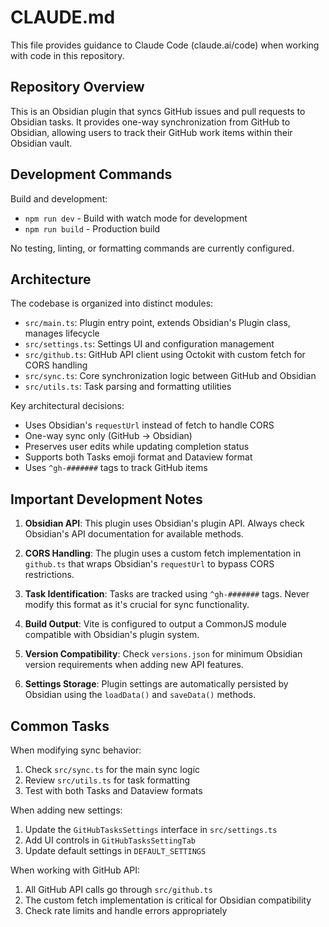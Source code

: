 # CLAUDE.md

This file provides guidance to Claude Code (claude.ai/code) when working with code in this repository.

## Repository Overview

This is an Obsidian plugin that syncs GitHub issues and pull requests to Obsidian tasks. It provides one-way synchronization from GitHub to Obsidian, allowing users to track their GitHub work items within their Obsidian vault.

## Development Commands

Build and development:
- `npm run dev` - Build with watch mode for development
- `npm run build` - Production build

No testing, linting, or formatting commands are currently configured.

## Architecture

The codebase is organized into distinct modules:

- `src/main.ts`: Plugin entry point, extends Obsidian's Plugin class, manages lifecycle
- `src/settings.ts`: Settings UI and configuration management  
- `src/github.ts`: GitHub API client using Octokit with custom fetch for CORS handling
- `src/sync.ts`: Core synchronization logic between GitHub and Obsidian
- `src/utils.ts`: Task parsing and formatting utilities

Key architectural decisions:
- Uses Obsidian's `requestUrl` instead of fetch to handle CORS
- One-way sync only (GitHub → Obsidian)
- Preserves user edits while updating completion status
- Supports both Tasks emoji format and Dataview format
- Uses `^gh-#######` tags to track GitHub items

## Important Development Notes

1. **Obsidian API**: This plugin uses Obsidian's plugin API. Always check Obsidian's API documentation for available methods.

2. **CORS Handling**: The plugin uses a custom fetch implementation in `github.ts` that wraps Obsidian's `requestUrl` to bypass CORS restrictions.

3. **Task Identification**: Tasks are tracked using `^gh-#######` tags. Never modify this format as it's crucial for sync functionality.

4. **Build Output**: Vite is configured to output a CommonJS module compatible with Obsidian's plugin system.

5. **Version Compatibility**: Check `versions.json` for minimum Obsidian version requirements when adding new API features.

6. **Settings Storage**: Plugin settings are automatically persisted by Obsidian using the `loadData()` and `saveData()` methods.

## Common Tasks

When modifying sync behavior:
1. Check `src/sync.ts` for the main sync logic
2. Review `src/utils.ts` for task formatting
3. Test with both Tasks and Dataview formats

When adding new settings:
1. Update the `GitHubTasksSettings` interface in `src/settings.ts`
2. Add UI controls in `GitHubTasksSettingTab`
3. Update default settings in `DEFAULT_SETTINGS`

When working with GitHub API:
1. All GitHub API calls go through `src/github.ts`
2. The custom fetch implementation is critical for Obsidian compatibility
3. Check rate limits and handle errors appropriately